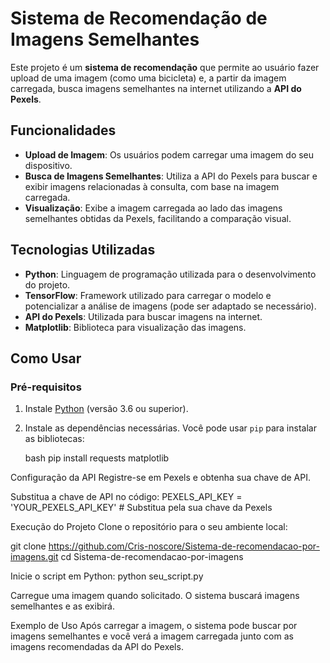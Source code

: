 # Sistema de Recomendação de Imagens Semelhantes

Este projeto é um **sistema de recomendação** que permite ao usuário fazer upload de uma imagem (como uma bicicleta) e, a partir da imagem carregada, busca imagens semelhantes na internet utilizando a **API do Pexels**.

## Funcionalidades

- **Upload de Imagem**: Os usuários podem carregar uma imagem do seu dispositivo.
- **Busca de Imagens Semelhantes**: Utiliza a API do Pexels para buscar e exibir imagens relacionadas à consulta, com base na imagem carregada.
- **Visualização**: Exibe a imagem carregada ao lado das imagens semelhantes obtidas da Pexels, facilitando a comparação visual.

## Tecnologias Utilizadas

- **Python**: Linguagem de programação utilizada para o desenvolvimento do projeto.
- **TensorFlow**: Framework utilizado para carregar o modelo e potencializar a análise de imagens (pode ser adaptado se necessário).
- **API do Pexels**: Utilizada para buscar imagens na internet.
- **Matplotlib**: Biblioteca para visualização das imagens.

## Como Usar

### Pré-requisitos

1. Instale [Python](https://www.python.org/downloads/) (versão 3.6 ou superior).
2. Instale as dependências necessárias. Você pode usar `pip` para instalar as bibliotecas:

   bash
   pip install requests matplotlib

Configuração da API
Registre-se em Pexels e obtenha sua chave de API.

Substitua a chave de API no código:
PEXELS_API_KEY = 'YOUR_PEXELS_API_KEY'  # Substitua pela sua chave da Pexels

Execução do Projeto
Clone o repositório para o seu ambiente local:

git clone https://github.com/Cris-noscore/Sistema-de-recomendacao-por-imagens.git
cd Sistema-de-recomendacao-por-imagens

Inicie o script em Python:
python seu_script.py

Carregue uma imagem quando solicitado. O sistema buscará imagens semelhantes e as exibirá.

Exemplo de Uso
Após carregar a imagem, o sistema pode buscar por imagens semelhantes e você verá a imagem carregada junto com as imagens recomendadas da API do Pexels.
   
